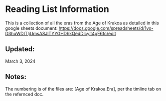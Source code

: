 # Reading List Information
This is a collection of all the eras from the Age of Krakoa as detailed in this google sheets document:
https://docs.google.com/spreadsheets/d/1vo-D3huWDITIjUmsA8JlTYYGHDhkQedDlcyit4gE6fc/edit

## Updated:
March 3, 2024

## Notes:
The numbering is of the files are: [Age of Krakoa.Era], per the timline tab on the refernced doc.
